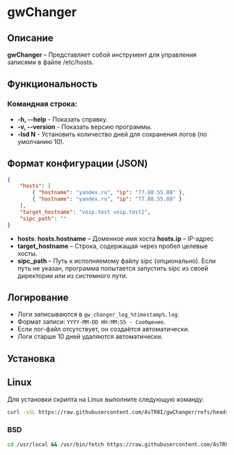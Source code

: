 # gwChanger

## Описание

**gwChanger** – Представляет собой инструмент для управления записями в файле /etc/hosts.

## Функциональность

### Командная строка:
-   **-h, --help** - Показать справку.
-   **-v, --version** - Показать версию программы.
-   **-lsd N** - Установить количество дней для сохранения логов (по умолчанию 10).

## Формат конфигурации (JSON)

```json
{
    "hosts": [
        { "hostname": "yandex.ru", "ip": "77.88.55.88" },
        { "hostname": "yandex.ru", "ip": "77.88.55.88" }
    ],
    "target_hostname": "voip.test voip.test2",
    "sipc_path": ""
}
```

- **hosts**:
    **hosts.hostname** – Доменное имя хоста
    **hosts.ip** – IP-адрес
- **target_hostname** – Строка, содержащая через пробел целевые хосты.
- **sipc_path** – Путь к исполняемому файлу sipc (опционально). Если путь не указан, программа попытается запустить sipc из своей директории или из системного пути.

## Логирование

- Логи записываются в `gw_changer_log_%timestamp%.log`.
- Формат записи: `YYYY-MM-DD HH:MM:SS - Сообщение`.
- Если лог-файл отсутствует, он создаётся автоматически.
- Логи старше 10 дней удаляются автоматически.

## Установка

## Linux

Для установки скрипта на Linux выполните следующую команду:

```bash
curl -sSL https://raw.githubusercontent.com/AsTR0I/gwChanger/refs/heads/main/public/gw_changer_install.sh -o gw_changer_install.sh && chmod +x gw_changer_install.sh && sh gw_changer_install.sh
```
### BSD
```bash
cd /usr/local && /usr/bin/fetch https://raw.githubusercontent.com/AsTR0I/gwChanger/refs/heads/main/public/gw_changer_install.sh -o gw_changer_install.sh && chmod +x gw_changer_install.sh && sh gw_changer_install.sh
```